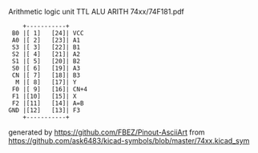 Arithmetic logic unit
TTL ALU ARITH
74xx/74F181.pdf


	    +-----------+
	 B0 |[ 1]   [24]| VCC
	 A0 |[ 2]   [23]| A1
	 S3 |[ 3]   [22]| B1
	 S2 |[ 4]   [21]| A2
	 S1 |[ 5]   [20]| B2
	 S0 |[ 6]   [19]| A3
	 CN |[ 7]   [18]| B3
	  M |[ 8]   [17]| Y
	 F0 |[ 9]   [16]| CN+4
	 F1 |[10]   [15]| X
	 F2 |[11]   [14]| A=B
	GND |[12]   [13]| F3
	    +-----------+


generated by https://github.com/FBEZ/Pinout-AsciiArt from https://github.com/ask6483/kicad-symbols/blob/master/74xx.kicad_sym